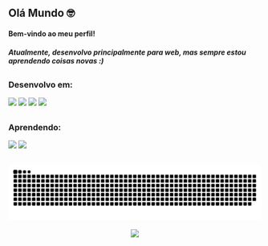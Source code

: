 ## Olá Mundo 🤓  
<h4> Bem-vindo ao meu perfil!</h4>
<h5> Atualmente, desenvolvo principalmente para web, mas sempre estou aprendendo coisas novas :) </h5>

##

<h3> Desenvolvo em: </h3>
<div>

 <img src="https://img.icons8.com/dusk/64/000000/html-5.png"/>
 <img src="https://img.icons8.com/dusk/64/000000/css3.png"/>
 <img src="https://img.icons8.com/dusk/64/000000/javascript-logo.png"/>
 <img src="https://img.icons8.com/dusk/64/000000/php-logo.png"/>
</div>

##

<h3> Aprendendo: </h3>
<div>
 <img src="https://img.icons8.com/dusk/64/000000/java-coffee-cup-logo.png"/>
 <img src="https://img.icons8.com/dusk/64/000000/python.png"/>
</div>
<div>
 
 ##
 
 ![Snake animation](https://github.com/amandaeduarda/amandaeduarda/blob/output/github-contribution-grid-snake.svg)

 
<p align="center"><img src="https://i.giphy.com/RThN0hOS2GO4M.gif" /<p align="center">
 
 
